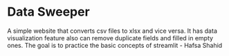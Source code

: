 # Data Sweeper 
A simple website that converts csv files to xlsx and vice versa. It has data visualization feature also can remove duplicate fields and filled in empty ones. The goal is to practice the basic concepts of streamlit - Hafsa Shahid
